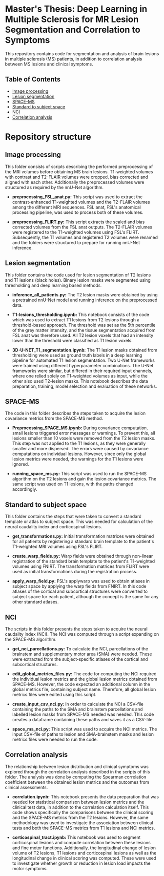 # Master's Thesis: Deep Learning in Multiple Sclerosis for MR Lesion Segmentation and Correlation to Symptoms

This repository contains code for segmentation and analysis of brain lesions in multiple sclerosis (MS) patients, in addition to correlation analysis between MS lesions and clinical symptoms.

## Table of Contents

- [Image processing](#Image-processing)
- [Lesion segmentation](#Lesion-segmentation)
- [SPACE-MS](#SPACE-MS)
- [Standard to subject space](#Standard-to-subject-space)
- [NCI](#NCI)
- [Correlation analysis](#Correlation-analysis)


# Repository structure

## Image processing

This folder consists of scripts describing the performed preprocessing of the MRI volumes before obtaining MS brain lesions. T1-weighted volumes with contrast and T2-FLAIR volumes were cropped, bias corrected and aligned with each other. Additionally the preprocessed volumes were structured as required by the nnU-Net algorithm.

- **preprocessing_FSL_anat.py:** 
This script was used to extract the contrast-enhanced T1-weighted volumes and the T2-FLAIR volumes among the different MRI sequences. FSL anat, FSL's anatomical processing pipeline, was used to process both of these volumes. 

- **preprocessing_FLIRT.py:**
This script extracts the scaled and bias corrected volumes from the FSL anat outputs. The T2-FLAIR volumes were registered to the T1-weighted volumes using FSL's FLIRT. Subsequently, the T1 volumes and registered T2 volumes were renamed and the folders were structured to prepare for running nnU-Net inference.

## Lesion segmentation

This folder contains the code used for lesion segmentation of T2 lesions and T1 lesions (black holes). Binary lesion masks were segmented using thresholding and deep learning based methods. 

- **inference_all_patients.py:**
The T2 lesion masks were obtained by using a pretrained nnU-Net model and running inference on the preprocessed data. 

- **T1-lesions_thresholding.ipynb:**
This notebook consists of the code which was used to extract T1 lesions from T2 lesions through a threshold-based approach. The threshold was set as the 5th percentile of the grey matter intensity, and the tissue segmentation acquired from FSL anat was therefore used. All T2 lesion voxels that had an intensity lower than the threshold were classified as T1 lesion voxels. 

- **3D-U-NET_T1_segmentation.ipynb:**
The T1 lesion masks obtained from thresholding were used as ground truth labels in a deep learning pipeline for automated T1 lesion segmentation. Two U-Net frameworks were trained using different hyperparameter combinations. The U-Net frameworks were similar, but differed in their required input channels, where one relied solely on T1-weighted volumes as input, while the other also used T2-lesion masks. This notebook describes the data preparation, training, model selection and evaluation of these networks.

## SPACE-MS

The code in this folder describes the steps taken to acquire the lesion covariance metrics from the SPACE-MS method. 

- **Preprocessing_SPACE_MS.ipynb:**
During covariance computation, small lesions triggered error messages or warnings. To prevent this, all lesions smaller than 10 voxels were removed from the T2 lesion masks. This step was not applied to the T1 lesions, as they were generally smaller and more dispersed. The errors were caused by covariance computations on individual lesions. However, since only the global lesion metrics were needed, the warnings for the T1 lesions were ignored.

- **running_space_ms.py:**
This script was used to run the SPACE-MS algorithm on the T2 lesions and gain the lesion covariance metrics. The same script was used on T1 lesions, with the paths changed accordingly.

## Standard to subject space

This folder contains the steps that were taken to convert a standard template or atlas to subject space. This was needed for calculation of the neural caudality index and corticospinal lesions.

- **get_transformations.py:**
Initial transformation matrices were obtained for all patients by registering a standard brain template to the patient's T1-weighted MRI volumes using FSL's FLIRT. 

- **create_warp_fields.py:**
Warp fields were obtained through non-linear registration of the standard brain template to the patient's T1-weighted volumes using FNIRT. The transformation matrices from FLIRT were used as initial transformations during the registration process. 

- **apply_warp_field.py:**
FSL's applywarp was used to obtain atlases in subject space by applying the warp fields from FNIRT. In this code atlases of the cortical and subcortical structures were converted to subject space for each patient, although the concept is the same for any other standard atlases. 

## NCI

The scripts in this folder presents the steps taken to acquire the neural caudality index (NCI). The NCI was computed through a script expanding on the SPACE-MS algorithm.

- **get_nci_parcellations.py:**
To calculate the NCI, parcellations of the brainstem and supplementary motor area (SMA) were needed. These were extracted from the subject-specific atlases of the cortical and subcortical structures. 

- **edit_global_metrics_files.py:**
The code for computing the NCI required the individual lesion metrics and the global lesion metrics obtained from SPACE-MS. However, the code expected an additional column in the global metrics file, containing subject name. Therefore, all global lesion metrics files were edited using this script.

- **create_input_csv_nci.py:**
In order to calculate the NCI a CSV-file containing the paths to the SMA and brainstem parcellations and labelled lesion masks from SPACE-MS needed was needed. This code creates a dataframe containing these paths and saves it as a CSV-file.

- **space_ms_nci.py:**
This script was used to acquire the NCI metrics. The input CSV-file of paths to lesion and SMA-brainstem masks and lesion metrics files were needed to run the code.

## Correlation analysis

The relationship between lesion distribution and clinical symptoms was explored through the correlation analysis described in the scripts of this folder. The analysis was done by computing the Spearman correlation coefficient between the obtained lesion metrics and the outcomes from clinical assessments.

- **correlation.ipynb:**
This notebook presents the data preparation that was needed for statistical comparison between lesion metrics and the clinical test data, in addition to the correlation calculation itself. This code shows specifically the comparisons between the clinical scoring and the SPACE-MS metrics from the T2 lesions. However, the same methodology was used to investigate the association between clinical tests and both the SPACE-MS metrics from T1 lesions and NCI metrics.

- **corticospinal_tract.ipynb:**
This notebook was used to segment corticospinal lesions and compute correlation between these lesions and fine motor functions. Additionally, the longitudinal change of lesion volume of T2 lesions, T1 lesions and corticospinal lesions as well as the longitudinal change in clinical scoring was computed. These were used to investigate whether growth or reduction in lesion load impacts the motor symptoms.
